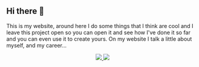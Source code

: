 ## Hi there 👋

This is my website, around here I do some things that I think are cool and I leave this project open so you can open it and see how I've done it so far and you can even use it to create yours. On my website I talk a little about myself, and my career...

<p align='center'>
  <a href="https://www.linkedin.com/in/joaosouz4dev/">
    <img src="https://img.shields.io/badge/linkedin-%230077B5.svg?&style=for-the-badge&logo=linkedin&logoColor=white" />
  </a>
  <a href="https://instagram.com/joaosouz4dev">
    <img src="https://img.shields.io/badge/instagram-%23E4405F.svg?&style=for-the-badge&logo=instagram&logoColor=white" />        
  </a>
</p>